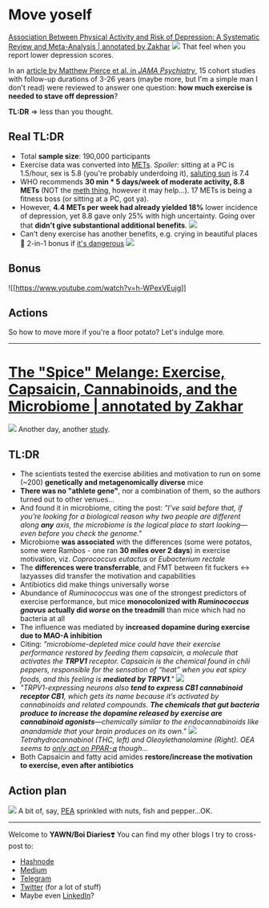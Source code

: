 # Move yoself
[Association Between Physical Activity and Risk of Depression: A Systematic Review and Meta-Analysis | annotated by Zakhar](https://readwise.io/reader/shared/01gmt0q8w1nnt2vfeeaey6q0qe/)
![](https://i.imgur.com/GKlDhYe.png)
That feel when you report lower depression scores.

In an [article by Matthew Pierce et al. in _JAMA Psychiatry_](http://doi.org/10.1001/jamapsychiatry.2022.0609), 15 cohort studies with follow-up durations of 3-26 years (maybe more, but I'm a simple man I don't read) were reviewed to answer one question: **how much exercise is needed to stave off depression**?

**TL:DR** ⇒ less than you thought.

## Real **TL:DR**
- Total **sample size**: 190,000 participants
- Exercise data was converted into [METs](https://en.wikipedia.org/wiki/Metabolic_equivalent_of_task). *Spoiler*: sitting at a PC is 1.5/hour, sex is 5.8 (you're probably underdoing it), [saluting sun](https://en.wikipedia.org/wiki/Sun_Salutation) is 7.4
- WHO recommends **30 min * 5 days/week of moderate activity, 8.8 METs** (NOT the [meth thing](https://t.me/ohmyboi/1046), however it may help...). 17 METs is being a fitness boss (or sitting at a PC, got ya).
- However, **4.4 METs per week had already yielded 18%** lower incidence of depression, yet 8.8 gave only 25% with high uncertainty. Going over that **didn't give substantional additional benefits**.
![](https://i.imgur.com/iC9phO9.png)
- Can't deny exercise has another benefits, e.g. crying in beautiful places 🤗 2-in-1 bonus if [it's dangerous](https://en.wikipedia.org/wiki/Horseshoe_Falls)
![](https://i.imgur.com/Iz0UTf2.png)
## Bonus
![[https://www.youtube.com/watch?v=h-WPexVEujg]]
## Actions
So how to move more if you're a floor potato? Let's indulge more.

---

# [The "Spice" Melange: Exercise, Capsaicin, Cannabinoids, and the Microbiome | annotated by Zakhar](https://readwise.io/reader/shared/01gn181emg303rqw3r92kgbhev)
![](https://i.chzbgr.com/full/6975112704/hE7D53798/mouse-wheel)
Another day, another [study](https://www.nature.com/articles/s41586-022-05525-z/).
## TL:DR
- The scientists tested the exercise abilities and motivation to run on some (~200) **genetically and metagenomically diverse** mice
- **There was no "athlete gene"**, nor a combination of them, so the authors turned out to other venues...
- And found it in microbiome, citing the post: *"I’ve said before that, if you’re looking for a biological reason why two people are different along **any** axis, the microbiome is the logical place to start looking—even before you check the genome."*
- Microbiome **was associated** with the differences (some were potatos, some were Rambos - one ran **30 miles over 2 days**) in exercise motivation, viz. _Coprococcus eutactus_ or _Eubacterium rectale_
- The **differences were transferrable**, and FMT between fit fuckers ↔ lazyasses did transfer the motivation and capabilities
- Antibiotics did make things universally worse
- Abundance of _Ruminococcus_ was one of the strongest predictors of exercise performance, but mice **monocolonized with _Ruminococcus gnavus_ actually did _worse_ on the treadmill** than mice which had no bacteria at all
- The influence was mediated by **increased dopamine during exercise due to MAO-A inhibition**
- Citing: *"microbiome-depleted mice could have their exercise performance restored by feeding them capsaicin, a molecule that activates the **TRPV1** receptor. Capsaicin is the chemical found in chili peppers, responsible for the sensation of “heat” when you eat spicy foods, and this feeling is **mediated by TRPV1**."*
![](https://i.imgur.com/UKAQ1GM.png)
- *"TRPV1-expressing neurons also **tend to express CB1 cannabinoid receptor CB1**, which gets its name because it’s activated by cannabinoids and related compounds. **The chemicals that gut bacteria produce to increase the dopamine released by exercise are cannabinoid agonists**—chemically similar to the endocannabinoids like anandamide that your brain produces on its own."*
![](https://i.imgur.com/ksO3luX.png)
*Tetrahydrocannabinol (THC, left) and Oleoylethanolamine (Right). OEA seems to [only act on PPAR-⍺](https://en.wikipedia.org/wiki/Oleoylethanolamide) though...*
- Both Capsaicin and fatty acid amides **restore/increase the motivation to exercise, even after antibiotics**
## Action plan
![](https://i.imgur.com/hJgvqLE.png)
A bit of, say, [PEA](https://en.wikipedia.org/wiki/Category:Fatty_acid_amides) sprinkled with nuts, fish and pepper...OK.

---
Welcome to **YAWN/Boi Diaries**❣️
You can find my other blogs I try to cross-post to:
- [Hashnode](https://yawn.hashnode.dev/)
- [Medium](https://baldr.medium.com/)
- [Telegram](https://t.me/ohmyboi)
- [Twitter](https://twitter.com/ZakharKogan) (for a lot of stuff)
- Maybe even [LinkedIn](https://www.linkedin.com/in/zakhar-kogan/)?